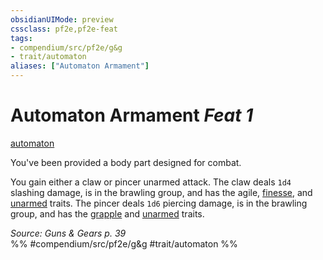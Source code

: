 ```yaml
---
obsidianUIMode: preview
cssclass: pf2e,pf2e-feat
tags:
- compendium/src/pf2e/g&g
- trait/automaton
aliases: ["Automaton Armament"]
---
```

# Automaton Armament  *Feat 1*  
[automaton](../../Rules/traits/automaton-g-g.md)  


You've been provided a body part designed for combat.

You gain either a claw or pincer unarmed attack. The claw deals `1d4` slashing damage, is in the brawling group, and has the agile, [finesse](../../Rules/traits/finesse.md), and [unarmed](../../Rules/traits/unarmed.md) traits. The pincer deals `1d6` piercing damage, is in the brawling group, and has the [grapple](../../Rules/traits/grapple.md) and [unarmed](../../Rules/traits/unarmed.md) traits.

*Source: Guns & Gears p. 39*  
%% #compendium/src/pf2e/g&g #trait/automaton %%